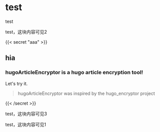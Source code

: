 # test


test

<!--more-->

test，这块内容可见2

{{< secret "aaa" >}}

## hia

### hugoArticleEncryptor is a hugo article encryption tool!

Let's try it.

> hugoArticleEncryptor was inspired by the hugo_encryptor project

{{< /secret >}}

test，这块内容可见3

test，这块内容可见1
